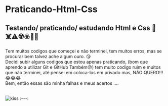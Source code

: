 # Praticando-Html-Css
## Testando/ praticando/ estudando Html e Css  📢☠️⚠️☢️☣️📖📝


Tem muitos codigos que começei e não terminei, tem muitos erros, mas se procurar bem talvez ache algum ouro. 😘 <br>
Decidi subir alguns codigos que estou apenas praticando, (bom que aprendo a utilizar Git e GitHub Também😜) tem muito codigo ruim e muitos que não terminei, até pensei em coloca-los em privado mas, NÃO QUERO!!!😂😂😂<br>
Bem, então essas são minha falhas e meus acertos ....
<br>
<br>

![kiss](https://github.com/Amanda-Silva8/Ola-Mundo/assets/63078020/0bb8fd65-3728-4e8d-a932-a61bd106cc67)
:---:

